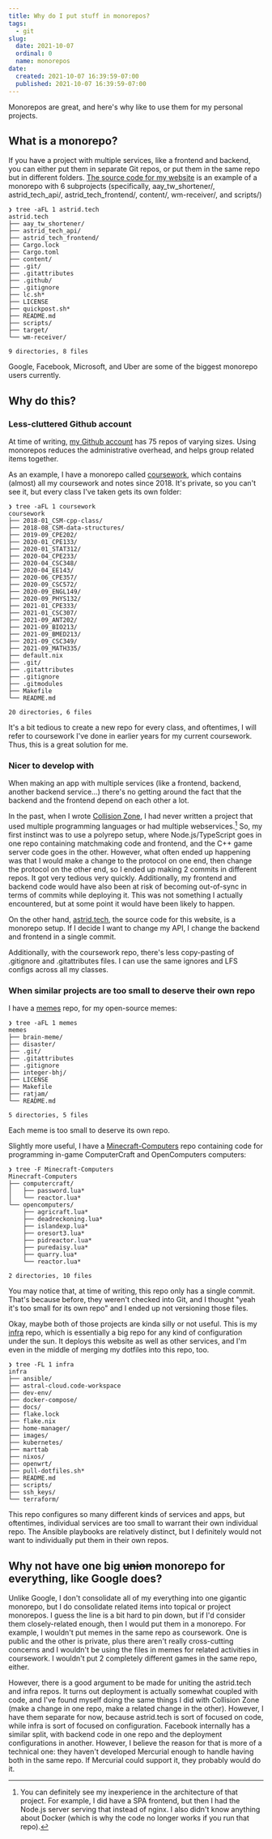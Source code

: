```yaml
---
title: Why do I put stuff in monorepos?
tags:
  - git
slug:
  date: 2021-10-07
  ordinal: 0
  name: monorepos
date:
  created: 2021-10-07 16:39:59-07:00
  published: 2021-10-07 16:39:59-07:00
---
```


Monorepos are great, and here's why like to use them for my personal projects.

<!-- excerpt -->

## What is a monorepo?

If you have a project with multiple services, like a frontend and backend, you
can either put them in separate Git repos, or put them in the same repo but in
different folders.
[The source code for my website](https://github.com/astridyu/astrid.tech) is an
example of a monorepo with 6 subprojects (specifically, aay_tw_shortener/,
astrid_tech_api/, astrid_tech_frontend/, content/, wm-receiver/, and scripts/)

```
❯ tree -aFL 1 astrid.tech
astrid.tech
├── aay_tw_shortener/
├── astrid_tech_api/
├── astrid_tech_frontend/
├── Cargo.lock
├── Cargo.toml
├── content/
├── .git/
├── .gitattributes
├── .github/
├── .gitignore
├── lc.sh*
├── LICENSE
├── quickpost.sh*
├── README.md
├── scripts/
├── target/
└── wm-receiver/

9 directories, 8 files
```

Google, Facebook, Microsoft, and Uber are some of the biggest monorepo users
currently.

## Why do this?

### Less-cluttered Github account

At time of writing, [my Github account](https://github.com/astridyu) has 75
repos of varying sizes. Using monorepos reduces the administrative overhead, and
helps group related items together.

As an example, I have a monorepo called
[coursework](https://github.com/astridyu/coursework), which contains (almost)
all my coursework and notes since 2018. It's private, so you can't see it, but
every class I've taken gets its own folder:

```
❯ tree -aFL 1 coursework
coursework
├── 2018-01_CSM-cpp-class/
├── 2018-08_CSM-data-structures/
├── 2019-09_CPE202/
├── 2020-01_CPE133/
├── 2020-01_STAT312/
├── 2020-04_CPE233/
├── 2020-04_CSC348/
├── 2020-04_EE143/
├── 2020-06_CPE357/
├── 2020-09_CSC572/
├── 2020-09_ENGL149/
├── 2020-09_PHYS132/
├── 2021-01_CPE333/
├── 2021-01_CSC307/
├── 2021-09_ANT202/
├── 2021-09_BIO213/
├── 2021-09_BMED213/
├── 2021-09_CSC349/
├── 2021-09_MATH335/
├── default.nix
├── .git/
├── .gitattributes
├── .gitignore
├── .gitmodules
├── Makefile
└── README.md

20 directories, 6 files
```

It's a bit tedious to create a new repo for every class, and oftentimes, I will
refer to coursework I've done in earlier years for my current coursework. Thus,
this is a great solution for me.

### Nicer to develop with

When making an app with multiple services (like a frontend, backend, another
backend service...) there's no getting around the fact that the backend and the
frontend depend on each other a lot.

In the past, when I wrote
[Collision Zone](https://github.com/astridyu/collision-zone.git), I had never
written a project that used multiple programming languages or had multiple
webservices.[^1] So, my first instinct was to use a polyrepo setup, where
Node.js/TypeScript goes in one repo containing matchmaking code and frontend,
and the C++ game server code goes in the other. However, what often ended up
happening was that I would make a change to the protocol on one end, then change
the protocol on the other end, so I ended up making 2 commits in different
repos. It got very tedious very quickly. Additionally, my frontend and backend
code would have also been at risk of becoming out-of-sync in terms of commits
while deploying it. This was not something I actually encountered, but at some
point it would have been likely to happen.

On the other hand, [astrid.tech](https://github.com/astridyu/astrid.tech), the
source code for this website, is a monorepo setup. If I decide I want to change
my API, I change the backend and frontend in a single commit.

Additionally, with the coursework repo, there's less copy-pasting of .gitignore
and .gitattributes files. I can use the same ignores and LFS configs across all
my classes.

### When similar projects are too small to deserve their own repo

I have a [memes](https://github.com/astridyu/memes) repo, for my open-source
memes:

```
❯ tree -aFL 1 memes
memes
├── brain-meme/
├── disaster/
├── .git/
├── .gitattributes
├── .gitignore
├── integer-bhj/
├── LICENSE
├── Makefile
├── ratjam/
└── README.md

5 directories, 5 files
```

Each meme is too small to deserve its own repo.

Slightly more useful, I have a
[Minecraft-Computers](https://github.com/astridyu/Minecraft-Computers) repo
containing code for programming in-game ComputerCraft and OpenComputers
computers:

```
❯ tree -F Minecraft-Computers
Minecraft-Computers
├── computercraft/
│   ├── password.lua*
│   └── reactor.lua*
└── opencomputers/
    ├── agricraft.lua*
    ├── deadreckoning.lua*
    ├── islandexp.lua*
    ├── oresort3.lua*
    ├── pidreactor.lua*
    ├── puredaisy.lua*
    ├── quarry.lua*
    └── reactor.lua*

2 directories, 10 files
```

You may notice that, at time of writing, this repo only has a single commit.
That's because before, they weren't checked into Git, and I thought "yeah it's
too small for its own repo" and I ended up not versioning those files.

Okay, maybe both of those projects are kinda silly or not useful. This is my
[infra](https://github.com/astridyu/infra) repo, which is essentially a big repo
for any kind of configuration under the sun. It deploys this website as well as
other services, and I'm even in the middle of merging my dotfiles into this
repo, too.

```
❯ tree -FL 1 infra
infra
├── ansible/
├── astral-cloud.code-workspace
├── dev-env/
├── docker-compose/
├── docs/
├── flake.lock
├── flake.nix
├── home-manager/
├── images/
├── kubernetes/
├── marttab
├── nixos/
├── openwrt/
├── pull-dotfiles.sh*
├── README.md
├── scripts/
├── ssh_keys/
└── terraform/
```

This repo configures so many different kinds of services and apps, but
oftentimes, individual services are too small to warrant their own individual
repo. The Ansible playbooks are relatively distinct, but I definitely would not
want to individually put them in their own repos.

## Why not have one big ~~union~~ monorepo for everything, like Google does?

Unlike Google, I don't consolidate all of my everything into one gigantic
monorepo, but I do consolidate related items into topical or project monorepos.
I guess the line is a bit hard to pin down, but if I'd consider them
closely-related enough, then I would put them in a monorepo. For example, I
wouldn't put memes in the same repo as coursework. One is public and the other
is private, plus there aren't really cross-cutting concerns and I wouldn't be
using the files in memes for related activities in coursework. I wouldn't put 2
completely different games in the same repo, either.

However, there is a good argument to be made for uniting the astrid.tech and
infra repos. It turns out deployment is actually somewhat coupled with code, and
I've found myself doing the same things I did with Collision Zone (make a change
in one repo, make a related change in the other). However, I have them separate
for now, because astrid.tech is sort of focused on code, while infra is sort of
focused on configuration. Facebook internally has a similar split, with backend
code in one repo and the deployment configurations in another. However, I
believe the reason for that is more of a technical one: they haven't developed
Mercurial enough to handle having both in the same repo. If Mercurial could
support it, they probably would do it.

[^1]:
    You can definitely see my inexperience in the architecture of that project.
    For example, I did have a SPA frontend, but then I had the Node.js server
    serving that instead of nginx. I also didn't know anything about Docker
    (which is why the code no longer works if you run that repo).
